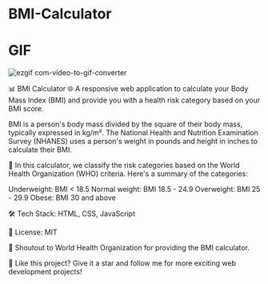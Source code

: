 # BMI-Calculator

# GIF

![ezgif com-video-to-gif-converter](https://github.com/tubayapa/BMI-Calculator/assets/147662888/97710154-8f6e-46ce-9886-4fd0e4ab64eb)


📊 BMI Calculator 🌐 A responsive web application to calculate your Body Mass Index (BMI) and provide you with a health risk category based on your BMI score.

BMI is a person's body mass divided by the square of their body mass, typically expressed in kg/m². The National Health and Nutrition Examination Survey (NHANES) uses a person's weight in pounds and height in inches to calculate their BMI.

🚀 In this calculator, we classify the risk categories based on the World Health Organization (WHO) criteria. Here's a summary of the categories:

Underweight: BMI < 18.5
Normal weight: BMI 18.5 - 24.9
Overweight: BMI 25 - 29.9
Obese: BMI 30 and above

🛠️ Tech Stack: HTML, CSS, JavaScript

📜 License: MIT

📣 Shoutout to World Health Organization for providing the BMI calculator.

🌟 Like this project? Give it a star and follow me for more exciting web development projects!
